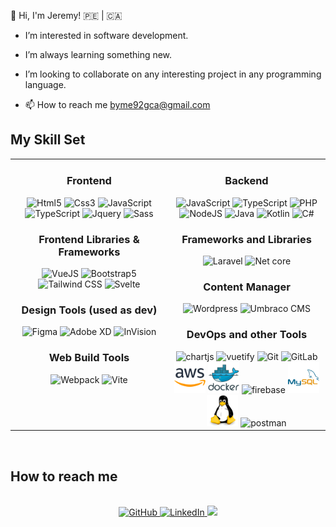 👋 Hi, I'm Jeremy! 🇵🇪 | 🇨🇦

- I’m interested in software development.
- I’m always learning something new.
- I’m looking to collaborate on any interesting project in any programming language.

- 📫 How to reach me byme92gca@gmail.com

## My Skill Set

<table>
<tr>

<td valign="top" width="50%">

<div align="center">  

### Frontend

<img src="https://cdn.worldvectorlogo.com/logos/html-1.svg" alt="Html5" height="50" title="Html5" />
<img src="https://cdn.worldvectorlogo.com/logos/css-3.svg" alt="Css3" height="50" />
<img src="https://cdn.worldvectorlogo.com/logos/logo-javascript.svg" alt="JavaScript" height="50" />
<img src="https://cdn.worldvectorlogo.com/logos/typescript-2.svg" alt="TypeScript" height="50" />
<img src="https://cdn.worldvectorlogo.com/logos/jquery-4.svg" alt="Jquery" height="50" />
<img src="https://cdn.worldvectorlogo.com/logos/sass-1.svg" alt="Sass" height="50" />

### Frontend Libraries & Frameworks

<img src="https://cdn.worldvectorlogo.com/logos/vue-9.svg" alt="VueJS" height="50" />
<img src="https://cdn.worldvectorlogo.com/logos/bootstrap-5-1.svg" alt="Bootstrap5" height="50" />
<img src="https://cdn.worldvectorlogo.com/logos/tailwind-css-2.svg" alt="Tailwind CSS" height="50" />
<img src="https://cdn.worldvectorlogo.com/logos/svelte-1.svg" alt="Svelte" height="50" />

### Design Tools (used as dev)

<img src="https://www.vectorlogo.zone/logos/figma/figma-icon.svg" alt="Figma" height="50" />
<img src="https://cdn.worldvectorlogo.com/logos/adobe-xd-1.svg" alt="Adobe XD" height="50" />
<img src="https://cdn.worldvectorlogo.com/logos/invision.svg" alt="InVision" height="50" />

### Web Build Tools

<img src="https://cdn.worldvectorlogo.com/logos/webpack-icon.svg" alt="Webpack" height="50" />
<img src="https://cdn.worldvectorlogo.com/logos/vitejs.svg" alt="Vite" height="50" />

</td>

<td valign="top" width="50%">

<div align="center">

### Backend

<img src="https://cdn.worldvectorlogo.com/logos/logo-javascript.svg" alt="JavaScript" height="50"/>
<img src="https://cdn.worldvectorlogo.com/logos/typescript-2.svg" alt="TypeScript" height="50"/>
<img src="https://cdn.worldvectorlogo.com/logos/php-1.svg" alt="PHP" height="50"/>
<img src="https://cdn.worldvectorlogo.com/logos/nodejs-2.svg" alt="NodeJS" height="50"/>
<img src="https://profilinator.rishav.dev/skills-assets/java-original-wordmark.svg" alt="Java" height="50" />
<img src="https://cdn.worldvectorlogo.com/logos/kotlin-1.svg" alt="Kotlin" height="50" />
<img src="https://cdn.worldvectorlogo.com/logos/c--4.svg" alt="C#" height="50" />

### Frameworks and Libraries

<img src="https://cdn.worldvectorlogo.com/logos/laravel-2.svg" alt="Laravel" height="50" />
<img src="https://cdn.worldvectorlogo.com/logos/dot-net-core-7.svg" alt="Net core" height="50" />

### Content Manager

<img src="https://cdn.worldvectorlogo.com/logos/wordpress-icon.svg" alt="Wordpress" height="50" />
<img src="https://umbraco.com/media/4mzda5do/umbraco_logo_blue05.png?quality=80&format=webp" alt="Umbraco CMS" height="50" />

### DevOps and other Tools

<img src="https://www.chartjs.org/media/logo-title.svg" alt="chartjs" height="50" />
<img src="https://bestofjs.org/logos/vuetify.svg" alt="vuetify" height="50" />
<img src="https://www.vectorlogo.zone/logos/git-scm/git-scm-icon.svg" alt="Git" height="50" />
<img src="https://profilinator.rishav.dev/skills-assets/gitlab.svg" alt="GitLab" height="50" />
<img src="https://raw.githubusercontent.com/devicons/devicon/master/icons/amazonwebservices/amazonwebservices-original-wordmark.svg" alt="AWS" height="50" />
<img src="https://raw.githubusercontent.com/devicons/devicon/master/icons/docker/docker-original-wordmark.svg" alt="docker" height="50" />
<img src="https://www.vectorlogo.zone/logos/firebase/firebase-icon.svg" alt="firebase" height="50" />
<img src="https://raw.githubusercontent.com/devicons/devicon/master/icons/mysql/mysql-original-wordmark.svg" alt="mysql" height="50" />
<img src="https://raw.githubusercontent.com/devicons/devicon/master/icons/linux/linux-original.svg" alt="linux" height="50" />
<img src="https://www.vectorlogo.zone/logos/getpostman/getpostman-icon.svg" alt="postman" height="50" />

</div>

</td>

</tr>
</table>

<br/>

## How to reach me

<br/>

<div align="center">
<a href="https://github.com/byme92g" target="_blank">
  <img src="https://img.shields.io/badge/github-%2324292e.svg?&style=for-the-badge&logo=github&logoColor=white" alt="GitHub"/>
</a>
<a href="https://www.linkedin.com/in/jeremy-pando/" target="_blank">
  <img src="https://img.shields.io/badge/linkedin-%231E77B5.svg?&style=for-the-badge&logo=linkedin&logoColor=white" alt="LinkedIn"/>
</a>
<a href="mailto:byme92gca@gmail.com">
  <img src="https://img.shields.io/badge/Gmail-D14836?style=for-the-badge&logo=gmail&logoColor=white" target="_blank">
</a>
</div>
<br/>
